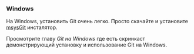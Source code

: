 ### Windows ###

На Windows, установить Git очень легко. Просто скачайте и установите [msysGit](http://code.google.com/p/msysgit/downloads/list) инсталятор.

Просмотрите главу *Git на Windows* где есть скринкаст демонстрирующий установку и использование Git на Windows.

